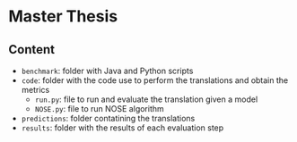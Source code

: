 # Master Thesis

## Content

- `benchmark`: folder with Java and Python scripts
- `code`: folder with the code use to perform the translations and obtain the metrics
  - `run.py`: file to run and evaluate the translation given a model
  - `NOSE.py`: file to run NOSE algorithm
- `predictions`: folder contatining the translations
- `results`: folder with the results of each evaluation step
